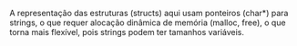A representação das estruturas (structs) aqui usam ponteiros (char*) para strings, o que requer alocação dinâmica de memória (malloc, free), o que torna mais flexível, pois strings podem ter tamanhos variáveis.

